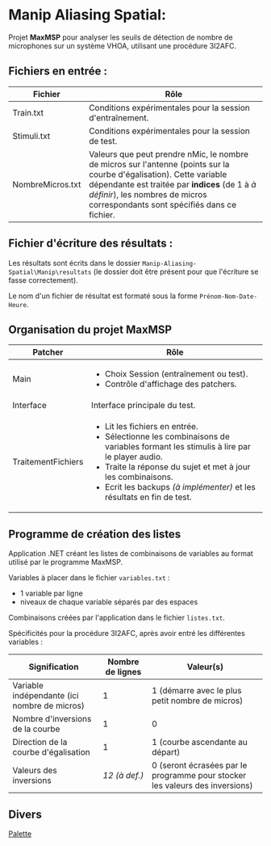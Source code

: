 # Manip Aliasing Spatial:

Projet **MaxMSP** pour analyser les seuils de détection de nombre de microphones sur un système VHOA, utilisant une procédure 3I2AFC.

## Fichiers en entrée :
| Fichier | Rôle |
| ------------ | ------------ |
| Train.txt | Conditions expérimentales pour la session d'entraînement. |
| Stimuli.txt | Conditions expérimentales pour la session de test. |
| NombreMicros.txt | Valeurs que peut prendre nMic, le nombre de micros sur l'antenne (points sur la courbe d'égalisation). Cette variable dépendante est traitée par **indices** (de 1 à *à définir*), les nombres de micros correspondants sont spécifiés dans ce fichier. |

## Fichier d'écriture des résultats :
Les résultats sont écrits dans le dossier `Manip-Aliasing-Spatial\Manip\resultats` (le dossier doit être présent pour que l'écriture se fasse correctement).

Le nom d'un fichier de résultat est formaté sous la forme `Prénom-Nom-Date-Heure`.

## Organisation du projet MaxMSP

| Patcher | Rôle |
| ------------ | ------------ |
| Main | <ul><li>Choix Session (entraînement ou test).</li><li>Contrôle d'affichage des patchers.</li></ul>|
| Interface | Interface principale du test. |
| TraitementFichiers | <ul><li>Lit les fichiers en entrée.</li><li>Sélectionne les combinaisons de variables formant les stimulis à lire par le player audio.</li><li>Traite la réponse du sujet et met à jour les combinaisons.</li><li>Ecrit les backups *(à implémenter)* et les résultats en fin de test.</li></ul> |

## Programme de création des listes

Application .NET créant les listes de combinaisons de variables au format utilisé par le programme MaxMSP.

Variables à placer dans le fichier `variables.txt` :
- 1 variable par ligne
- niveaux de chaque variable séparés par des espaces

Combinaisons créées par l'application dans le fichier `listes.txt`.

Spécificités pour la procédure 3I2AFC, après avoir entré les différentes variables :

| Signification | Nombre de lignes | Valeur(s) |
| ------------ | ------------ | ------------ |
| Variable indépendante (ici nombre de micros) | 1 | 1 (démarre avec le plus petit nombre de micros) |
| Nombre d'inversions de la courbe | 1 | 0 |
| Direction de la courbe d'égalisation | 1 | 1 (courbe ascendante au départ) |
| Valeurs des inversions  | *12 (à def.)* | 0 (seront écrasées par le programme pour stocker les valeurs des inversions) |

## Divers
[Palette](https://colorhunt.co/palette/2c36393f4e4fa27b5cdcd7c9 "Palette")
